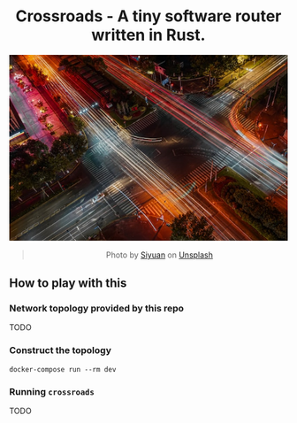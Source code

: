 <h1 align="center">Crossroads - A tiny software router written in Rust.</h1>

<div align="center">

![banner image](https://raw.githubusercontent.com/ackintosh/crossroads/9f07d2c88f3e0d35ab46fb3b29ff4078a829dc02/banner.jpeg)

> Photo by [Siyuan](https://unsplash.com/ja/@jsycra) on [Unsplash](https://unsplash.com/)

</div>

## How to play with this

### Network topology provided by this repo

TODO

### Construct the topology

```shell
docker-compose run --rm dev
```

### Running `crossroads`

TODO
